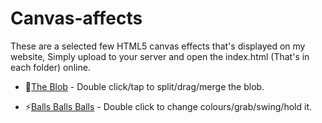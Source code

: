 # Canvas-affects
These are a selected few HTML5 canvas effects that's displayed on my website,
Simply upload to your server and open the index.html (That's in each folder) online.

 - 🌱<a href="https://github.com/Ruddernation-Designs/Canvas-affects/tree/main/ball" target="_blank" title="Balls">The Blob</a> - Double click/tap to split/drag/merge the blob.

 - ⚡<a href="https://github.com/Ruddernation-Designs/Canvas-affects/tree/main/balls2" target="_blank" title="Balls ball balls">Balls Balls Balls</a> - Double click to change colours/grab/swing/hold it.
